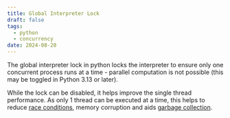 ```yaml
---
title: Global Interpreter Lock
draft: false
tags:
  - python
  - concurrency
date: 2024-08-20
---
```

The global interpreter lock in python locks the interpreter to ensure only one concurrent process runs at a time - parallel computation is not possible (this may be toggled in Python 3.13 or later). 

While the lock can be disabled, it helps improve the single thread performance. As only 1 thread can be executed at a time, this helps to reduce [race conditions](references/2408091746), memory corruption and aids [garbage collection](slipbox/2408201849).